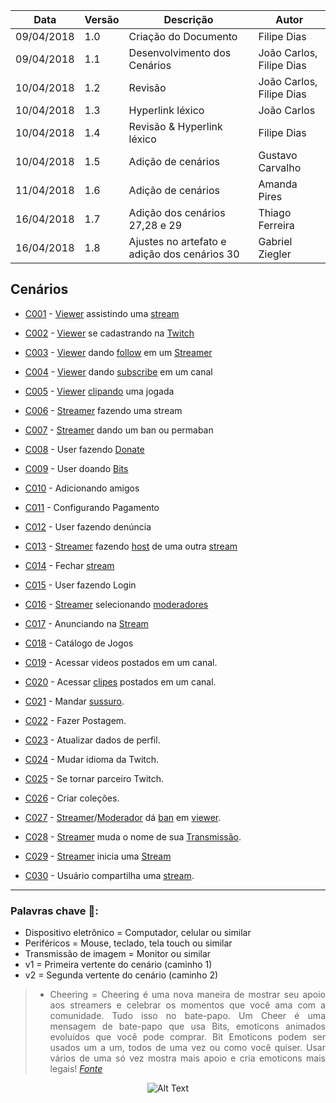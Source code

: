 |Data|Versão|Descrição|Autor|
|----|------|---------|-----|
|09/04/2018|1.0|Criação do Documento|Filipe Dias|
|09/04/2018|1.1|Desenvolvimento dos Cenários|João Carlos, Filipe Dias|
|10/04/2018|1.2|Revisão|João Carlos, Filipe Dias|
|10/04/2018|1.3|Hyperlink léxico|João Carlos|
|10/04/2018|1.4|Revisão & Hyperlink léxico|Filipe Dias|
|10/04/2018|1.5|Adição de cenários|Gustavo Carvalho|
|11/04/2018|1.6|Adição de cenários|Amanda Pires|
|16/04/2018|1.7|Adição dos cenários 27,28 e 29|Thiago Ferreira|
|16/04/2018|1.8|Ajustes no artefato e adição dos cenários 30|Gabriel Ziegler|

## Cenários

* [C001](Cenário-001) - [Viewer](Viewer) assistindo uma [stream](Stream)

* [C002](Cenário-002) - [Viewer](Viewer) se cadastrando na [Twitch](Twitch)

* [C003](Cenário-003) - [Viewer](Viewer) dando [follow](Dar-follow) em um [Streamer](L%C3%A9xico-Streamer)

* [C004](Cenário-004) - [Viewer](Viewer) dando [subscribe](Subscribe) em um canal

* [C005](Cenário-005) - [Viewer](Viewer) [clipando](Clipes) uma jogada

* [C006](Cenário-006) - [Streamer](L%C3%A9xico-Streamer) fazendo uma stream

* [C007](Cenário-007) - [Streamer](L%C3%A9xico-Streamer)
 dando um ban ou permaban

* [C008](Cenário-008) - User fazendo [Donate](Donate)

* [C009](Cenário-009) - User doando [Bits](Bits)

* [C010](Cenário-010) - Adicionando amigos

* [C011](Cenário-011) - Configurando Pagamento

* [C012](Cenário-012) - User fazendo denúncia

* [C013](Cenário-013) - [Streamer](L%C3%A9xico-Streamer) fazendo [host](Raid) de uma outra [stream](Stream)

* [C014](Cenário-014) - Fechar [stream](Stream)

* [C015](Cenário-015) - User fazendo Login

* [C016](Cenário-016) - [Streamer](L%C3%A9xico-Streamer) selecionando [moderadores](Moderador)

* [C017](Cenário-017) - Anunciando na [Stream](Stream)

* [C018](Cenário-018) - Catálogo de Jogos

* [C019](Cenário-019) - Acessar videos postados em um canal.

* [C020](Cenário-020) - Acessar [clipes](Clipes) postados em um canal.

* [C021](Cenário-021) - Mandar [sussuro](Whisper).

* [C022](Cenário-022) - Fazer Postagem.

* [C023](Cenário-023) - Atualizar dados de perfil.

* [C024](Cenário-024) - Mudar idioma da Twitch.

* [C025](Cenário-025) - Se tornar parceiro Twitch.

* [C026](Cenário-026) - Criar coleções.

* [C027](Cenário-027) - [Streamer](Streamer)/[Moderador](Moderador) dá [ban](Ban) em [viewer](Viewer).

* [C028](Cenário-028) - [Streamer](Streamer) muda o nome de sua [Transmissão](Stream).

* [C029](Cenário-029) - [Streamer](Streamer) inicia uma [Stream](Stream)

* [C030](Cenário-030) - Usuário compartilha uma [stream](Stream).

________________________

### Palavras chave 🔑:
* Dispositivo eletrônico = Computador, celular ou similar
* Periféricos = Mouse, teclado, tela touch ou similar
* Transmissão de imagem = Monitor ou similar
* v1 = Primeira vertente do cenário (caminho 1)
* v2 = Segunda vertente do cenário (caminho 2)

<div align="justify">

> * Cheering = Cheering é uma nova maneira de mostrar seu apoio aos streamers e celebrar os momentos que você ama com a comunidade. Tudo isso no bate-papo. Um Cheer é uma mensagem de bate-papo que usa Bits, emoticons animados evoluídos que você pode comprar. Bit Emoticons podem ser usados um a um, todos de uma vez ou como você quiser. Usar vários de uma só vez mostra mais apoio e cria emoticons mais legais! _[Fonte](https://help.twitch.tv/customer/pt_br/portal/articles/2449458-guia-do-cheering-beta-)_

</div>
<div align="center">

![Alt Text](http://i.imgur.com/Pnw2fs9.gif)

</div>
